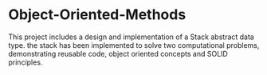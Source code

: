 # Object-Oriented-Methods
This project includes a design and implementation of a Stack abstract data type. the stack has been implemented to solve two computational problems, demonstrating reusable code, object oriented concepts and SOLID principles.
